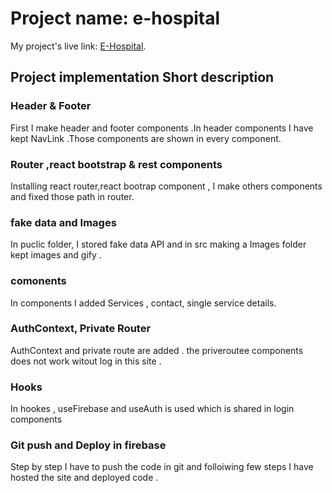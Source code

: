 # Project name: e-hospital

My project's live link: [E-Hospital](https://hospital-project-firebase.firebaseapp.com/).

## Project implementation Short description

### Header & Footer

First I make header and footer components .In header components I have kept NavLink .Those components are shown in every component.

### Router ,react bootstrap & rest components 

Installing react router,react bootrap component , I make others components and fixed those path in router.

### fake data and Images

In puclic folder, I stored  fake data API and in src making a Images folder kept images and gify .

### comonents
In components I added Services , contact, single service details.

### AuthContext, Private Router
AuthContext and private route are added . the priveroutee  components does not work witout log in this site .

### Hooks
In hookes , useFirebase and useAuth is used which is shared in login components


### Git push and Deploy in firebase

Step by step I have to push the code in git and folloiwing few steps I have hosted the site and deployed code .
